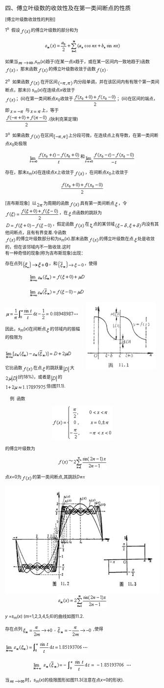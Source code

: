 <div class=Section1>
<p class=MsoNormal><span lang=ZH-CN style='font-size:14.0pt;font-family:宋体_GB2312'>四、傅立叶级数的收敛性及在第一类间断点的性质</span></p>
<p class=MsoNormal><span lang=EN-US>[</span><span lang=ZH-CN style='font-family:
宋体_GB2312'>傅立叶级数收敛性的判别</span><span lang=EN-US>]</span></p>
<p class=MsoNormal><span lang=EN-US>1<sup>o</sup>&nbsp; </span><span
lang=ZH-CN style='font-family:宋体_GB2312'>假设</span><sub><span lang=EN-US><img
width=36 height=21 src="res/17e9d95da129bdd93c34fb6cc6aaaa52_5688_files/image002.gif"
u1:shapes="_x0000_i1025" align=absmiddle></span></sub><span lang=ZH-CN
style='font-family:宋体_GB2312'>的傅立叶级数的部分和为</span></p>
<p class=MsoNormal align=center style='text-align:center'><sub><span
lang=EN-US><img width=249 height=45
src="res/17e9d95da129bdd93c34fb6cc6aaaa52_5688_files/image004.gif" u1:shapes="_x0000_i1026"></span></sub></p>
<p class=MsoNormal><span lang=ZH-CN style='font-family:宋体_GB2312'>如果当</span><sub><span
lang=EN-US><img width=51 height=15
src="res/17e9d95da129bdd93c34fb6cc6aaaa52_5688_files/image006.gif" u1:shapes="_x0000_i1027"
align=absmiddle></span></sub><span lang=EN-US>,<i>s<sub>m</sub></i>(<i>x</i>)</span><span
lang=ZH-CN style='font-family:宋体_GB2312'>趋于</span><span lang=EN-US>(</span><span
lang=ZH-CN style='font-family:宋体_GB2312'>在某一点</span><i><span lang=EN-US>x</span></i><span
lang=ZH-CN style='font-family:宋体_GB2312'>趋于，或在某一区间内一致地趋于</span><span
lang=EN-US>)</span><span lang=ZH-CN style='font-family:宋体_GB2312'>函数</span><sub><span
lang=EN-US><img width=36 height=21
src="res/17e9d95da129bdd93c34fb6cc6aaaa52_5688_files/image007.gif" u1:shapes="_x0000_i1028"
align=absmiddle></span></sub><span lang=ZH-CN style='font-family:宋体_GB2312'>，那末函数</span><sub><span
lang=EN-US><img width=36 height=21
src="res/17e9d95da129bdd93c34fb6cc6aaaa52_5688_files/image008.gif" u1:shapes="_x0000_i1029"
align=absmiddle></span></sub><span lang=ZH-CN style='font-family:宋体_GB2312'>的傅立叶级数收敛于函数</span><sub><span
lang=EN-US><img width=36 height=22
src="res/17e9d95da129bdd93c34fb6cc6aaaa52_5688_files/image009.gif" u1:shapes="_x0000_i1030"
align=absmiddle></span></sub><span lang=EN-US>.</span></p>
<p class=MsoNormal><span lang=EN-US>2<sup>o</sup>&nbsp; </span><span
lang=ZH-CN style='font-family:宋体_GB2312'>如果函数</span><sub><span lang=EN-US><img
width=36 height=21 src="res/17e9d95da129bdd93c34fb6cc6aaaa52_5688_files/image011.gif"
u1:shapes="_x0000_i1031" align=absmiddle></span></sub><span lang=ZH-CN
style='font-family:宋体_GB2312'>在开区间</span><sub><span lang=EN-US><img width=52
height=21 src="res/17e9d95da129bdd93c34fb6cc6aaaa52_5688_files/image013.gif"
u1:shapes="_x0000_i1032" align=absmiddle></span></sub><span lang=ZH-CN
style='font-family:宋体_GB2312'>内分段单调，并在该区间内有有限个第一类间断点，那末</span><span lang=EN-US>(i)
<i>s<sub>m</sub></i>(<i>x</i>)</span><span lang=ZH-CN style='font-family:宋体_GB2312'>在连续点</span><i><span
lang=EN-US>x</span></i><span lang=ZH-CN style='font-family:宋体_GB2312'>收敛于</span><span
lang=EN-US><br>
<sub><img width=36 height=21
src="res/17e9d95da129bdd93c34fb6cc6aaaa52_5688_files/image015.gif" u1:shapes="_x0000_i1033"
align=absmiddle></sub></span><span lang=ZH-CN style='font-family:宋体_GB2312'>；</span><span
lang=EN-US>(ii)</span><span lang=ZH-CN style='font-family:宋体_GB2312'>在第一类间断点</span><i><span
lang=EN-US>x</span></i><sub><span lang=EN-US>0</span></sub><span lang=ZH-CN
style='font-family:宋体_GB2312'>收敛于</span><sub><span lang=EN-US><img width=144
height=43 src="res/17e9d95da129bdd93c34fb6cc6aaaa52_5688_files/image017.gif"
u1:shapes="_x0000_i1034" align=absmiddle></span></sub><span lang=ZH-CN
style='font-family:宋体_GB2312'>；</span><span lang=EN-US>(iii)</span><span
lang=ZH-CN style='font-family:宋体_GB2312'>在区间的端点，即</span><sub><span lang=EN-US><img
width=48 height=15 src="res/17e9d95da129bdd93c34fb6cc6aaaa52_5688_files/image019.gif"
u1:shapes="_x0000_i1035" align=absmiddle></span></sub><span lang=EN-US> </span><span
lang=ZH-CN style='font-family:宋体_GB2312'>与</span><sub><span lang=EN-US><img
width=39 height=15 src="res/17e9d95da129bdd93c34fb6cc6aaaa52_5688_files/image021.gif"
u1:shapes="_x0000_i1036" align=absmiddle></span></sub><span lang=ZH-CN
style='font-family:宋体_GB2312'>上，等于</span><span lang=EN-US><br>
<sub><img width=140 height=43
src="res/17e9d95da129bdd93c34fb6cc6aaaa52_5688_files/image023.gif" u1:shapes="_x0000_i1037"
align=absmiddle></sub>.(</span><span lang=ZH-CN style='font-family:宋体_GB2312'>狄利克莱定理</span><span
lang=EN-US>)</span></p>
<p class=MsoNormal><span lang=EN-US>3<sup>o</sup>&nbsp; </span><span
lang=ZH-CN style='font-family:宋体_GB2312'>如果函数</span><sub><span lang=EN-US><img
width=36 height=21 src="res/17e9d95da129bdd93c34fb6cc6aaaa52_5688_files/image024.gif"
u1:shapes="_x0000_i1038" align=absmiddle></span></sub><span lang=ZH-CN
style='font-family:宋体_GB2312'>在区间</span><sub><span lang=EN-US><img width=49
height=21 src="res/17e9d95da129bdd93c34fb6cc6aaaa52_5688_files/image026.gif"
u1:shapes="_x0000_i1039" align=absmiddle></span></sub><span lang=ZH-CN
style='font-family:宋体_GB2312'>上分段可微，在连续点上有导数，在第一类间断点</span><i><span lang=EN-US>x</span></i><sub><span
lang=EN-US>0</span></sub><span lang=ZH-CN style='font-family:宋体_GB2312'>处极限</span></p>
<p class=MsoNormal align=center style='text-align:center'><sub><span
lang=EN-US><img width=167 height=43
src="res/17e9d95da129bdd93c34fb6cc6aaaa52_5688_files/image028.gif" u1:shapes="_x0000_i1059"
align=absmiddle></span></sub><span lang=ZH-CN style='font-family:宋体_GB2312'>和</span><sub><span
lang=EN-US><img width=165 height=43
src="res/17e9d95da129bdd93c34fb6cc6aaaa52_5688_files/image030.gif" u1:shapes="_x0000_i1060"
align=absmiddle></span></sub></p>
<p class=MsoNormal><span lang=ZH-CN style='font-family:宋体_GB2312'>存在，那末</span><i><span
lang=EN-US>s<sub>m</sub></span></i><span lang=EN-US>(<i>x</i>)</span><span
lang=ZH-CN style='font-family:宋体_GB2312'>在连续点</span><i><span lang=EN-US>x</span></i><span
lang=ZH-CN style='font-family:宋体_GB2312'>上收敛于</span><sub><span lang=EN-US><img
width=36 height=21 src="res/17e9d95da129bdd93c34fb6cc6aaaa52_5688_files/image031.gif"
u1:shapes="_x0000_i1061" align=absmiddle></span></sub><span lang=ZH-CN
style='font-family:宋体_GB2312'>，在间断点</span><i><span lang=EN-US>x</span></i><sub><span
lang=EN-US>0</span></sub><span lang=ZH-CN style='font-family:宋体_GB2312'>上收敛于</span></p>
<p class=MsoNormal align=center style='text-align:center'><sub><span
lang=EN-US><img width=144 height=43
src="res/17e9d95da129bdd93c34fb6cc6aaaa52_5688_files/image033.gif" u1:shapes="_x0000_i1062"></span></sub></p>
<p class=MsoNormal><span lang=EN-US>[</span><span lang=ZH-CN style='font-family:
宋体_GB2312'>吉布斯现象</span><span lang=EN-US>]&nbsp; </span><span lang=ZH-CN
style='font-family:宋体_GB2312'>以</span><sub><span lang=EN-US><img width=23
height=19 src="res/17e9d95da129bdd93c34fb6cc6aaaa52_5688_files/image035.gif"
u1:shapes="_x0000_i1063" align=absmiddle></span></sub><span lang=ZH-CN
style='font-family:宋体_GB2312'>为周期的函数</span><sub><span lang=EN-US><img width=36
height=21 src="res/17e9d95da129bdd93c34fb6cc6aaaa52_5688_files/image037.gif"
u1:shapes="_x0000_i1064" align=absmiddle></span></sub><span lang=ZH-CN
style='font-family:宋体_GB2312'>具有第一类间断点</span><sub><span lang=EN-US><img
width=13 height=22 src="res/17e9d95da129bdd93c34fb6cc6aaaa52_5688_files/image039.gif"
u1:shapes="_x0000_i1065" align=absmiddle></span></sub><span lang=ZH-CN
style='font-family:宋体_GB2312'>，令</span><sub><span lang=EN-US><img width=177
height=41 src="res/17e9d95da129bdd93c34fb6cc6aaaa52_5688_files/image041.gif"
u1:shapes="_x0000_i1066" align=absmiddle></span></sub><span lang=ZH-CN
style='font-family:宋体_GB2312'>，在</span><sub><span lang=EN-US><img width=13
height=21 src="res/17e9d95da129bdd93c34fb6cc6aaaa52_5688_files/image042.gif"
u1:shapes="_x0000_i1067" align=absmiddle></span></sub><span lang=ZH-CN
style='font-family:宋体_GB2312'>点函数的跳跃为</span><span lang=EN-US><br>
<sub><img width=155 height=21
src="res/17e9d95da129bdd93c34fb6cc6aaaa52_5688_files/image044.gif" u1:shapes="_x0000_i1068"
align=absmiddle></sub></span><span lang=ZH-CN style='font-family:宋体_GB2312'>，假定函数</span><sub><span
lang=EN-US><img width=36 height=21
src="res/17e9d95da129bdd93c34fb6cc6aaaa52_5688_files/image045.gif" u1:shapes="_x0000_i1069"
align=absmiddle></span></sub><span lang=ZH-CN style='font-family:宋体_GB2312'>在</span><sub><span
lang=EN-US><img width=13 height=21
src="res/17e9d95da129bdd93c34fb6cc6aaaa52_5688_files/image047.gif" u1:shapes="_x0000_i1070"
align=absmiddle></span></sub><span lang=ZH-CN style='font-family:宋体_GB2312'>点的某邻域</span><sub><span
lang=EN-US><img width=88 height=21
src="res/17e9d95da129bdd93c34fb6cc6aaaa52_5688_files/image049.gif" u1:shapes="_x0000_i1071"
align=absmiddle></span></sub><span lang=ZH-CN style='font-family:宋体_GB2312'>内没有其他间断点，且有有界变差</span><span
lang=EN-US>.</span><span lang=ZH-CN style='font-family:宋体_GB2312'>令函数</span><span
lang=EN-US><br>
<sub><img width=36 height=21
src="res/17e9d95da129bdd93c34fb6cc6aaaa52_5688_files/image050.gif" u1:shapes="_x0000_i1072"
align=absmiddle></sub></span><span lang=ZH-CN style='font-family:宋体_GB2312'>的傅立叶级数部分和为</span><i><span
lang=EN-US>s<sub>m</sub></span></i><span lang=EN-US>(<i>x</i>).</span><span
lang=ZH-CN style='font-family:宋体_GB2312'>那末函数</span><sub><span lang=EN-US><img
width=36 height=21 src="res/17e9d95da129bdd93c34fb6cc6aaaa52_5688_files/image051.gif"
u1:shapes="_x0000_i1073" align=absmiddle></span></sub><span lang=ZH-CN
style='font-family:宋体_GB2312'>的傅立叶级数在点</span><sub><span lang=EN-US><img
width=13 height=21 src="res/17e9d95da129bdd93c34fb6cc6aaaa52_5688_files/image052.gif"
u1:shapes="_x0000_i1074" align=absmiddle></span></sub><span lang=ZH-CN
style='font-family:宋体_GB2312'>处是收敛的，但在该邻域内不一致收敛</span><span lang=EN-US>.</span><span
lang=ZH-CN style='font-family:宋体_GB2312'>这时</span><span lang=EN-US><br>
</span><span lang=ZH-CN style='font-family:宋体_GB2312'>有一种奇怪的现象</span><span
lang=EN-US>(</span><span lang=ZH-CN style='font-family:宋体_GB2312'>称为吉布斯现象</span><span
lang=EN-US>)</span><span lang=ZH-CN style='font-family:宋体_GB2312'>出现：</span></p>
<p class=MsoNormal><span lang=ZH-CN style='font-family:宋体_GB2312'>存在点列</span><sub><span
lang=EN-US><img width=87 height=27
src="res/17e9d95da129bdd93c34fb6cc6aaaa52_5688_files/image054.gif" u1:shapes="_x0000_i1075"
align=absmiddle></span></sub><span lang=ZH-CN style='font-family:宋体_GB2312'>，和</span><sub><span
lang=EN-US><img width=88 height=25
src="res/17e9d95da129bdd93c34fb6cc6aaaa52_5688_files/image056.gif" u1:shapes="_x0000_i1076"
align=absmiddle></span></sub><span lang=ZH-CN style='font-family:宋体_GB2312'>，使得</span></p>
<p class=MsoNormal><span lang=EN-US>&nbsp;&nbsp;&nbsp;&nbsp;&nbsp;&nbsp;&nbsp;&nbsp;&nbsp;&nbsp;&nbsp;&nbsp;&nbsp;&nbsp;&nbsp;&nbsp;&nbsp;&nbsp;&nbsp;
<sub><img width=184 height=29
src="res/17e9d95da129bdd93c34fb6cc6aaaa52_5688_files/image058.gif" u1:shapes="_x0000_i1077"></sub></span></p>
<p class=MsoNormal><span lang=EN-US>&nbsp;&nbsp;&nbsp;&nbsp;&nbsp;&nbsp;&nbsp;&nbsp;&nbsp;&nbsp;&nbsp;&nbsp;&nbsp;&nbsp;&nbsp;&nbsp;&nbsp;&nbsp;&nbsp;
<sub><img width=181 height=32
src="res/17e9d95da129bdd93c34fb6cc6aaaa52_5688_files/image060.gif" u1:shapes="_x0000_i1078"></sub></span></p>
<p class=MsoNormal><img width=229 height=218
src="res/17e9d95da129bdd93c34fb6cc6aaaa52_5688_files/image062.jpg" align=right hspace=12
u1:shapes="_x0000_s1026"><span lang=EN-US>&nbsp;&nbsp;&nbsp;&nbsp;&nbsp;&nbsp;&nbsp;&nbsp;&nbsp;&nbsp;&nbsp;&nbsp;&nbsp;&nbsp;&nbsp;
<sub><img width=241 height=41
src="res/17e9d95da129bdd93c34fb6cc6aaaa52_5688_files/image064.gif" u1:shapes="_x0000_i1079"></sub></span></p>
<p class=MsoNormal><span lang=ZH-CN style='font-family:宋体_GB2312'>因此，</span><i><span
lang=EN-US>s<sub>m</sub></span></i><span lang=EN-US>(<i>x</i>)</span><span
lang=ZH-CN style='font-family:宋体_GB2312'>在间断点</span><sub><span lang=EN-US><img
width=13 height=21 src="res/17e9d95da129bdd93c34fb6cc6aaaa52_5688_files/image065.gif"
u1:shapes="_x0000_i1080" align=absmiddle></span></sub><span lang=ZH-CN
style='font-family:宋体_GB2312'>的邻域内的振幅的极限为</span><span lang=EN-US>&nbsp;&nbsp; </span></p>
<p class=MsoNormal><span lang=EN-US>&nbsp;&nbsp;&nbsp;&nbsp;&nbsp;&nbsp;&nbsp;&nbsp;&nbsp;
<sub><img width=219 height=32
src="res/17e9d95da129bdd93c34fb6cc6aaaa52_5688_files/image067.gif" u1:shapes="_x0000_i1081"></sub></span></p>
<p class=MsoNormal><span lang=ZH-CN style='font-family:宋体_GB2312'>它比函数</span><sub><span
lang=EN-US><img width=36 height=21
src="res/17e9d95da129bdd93c34fb6cc6aaaa52_5688_files/image068.gif" u1:shapes="_x0000_i1082"
align=absmiddle></span></sub><span lang=ZH-CN style='font-family:宋体_GB2312'>在点</span><sub><span
lang=EN-US><img width=13 height=21
src="res/17e9d95da129bdd93c34fb6cc6aaaa52_5688_files/image069.gif" u1:shapes="_x0000_i1083"
align=absmiddle></span></sub><span lang=ZH-CN style='font-family:宋体_GB2312'>的跳跃量</span><sub><span
lang=EN-US><img width=23 height=27
src="res/17e9d95da129bdd93c34fb6cc6aaaa52_5688_files/image071.gif" u1:shapes="_x0000_i1084"
align=absmiddle></span></sub><span lang=ZH-CN style='font-family:宋体_GB2312'>大</span><sub><span
lang=EN-US><img width=41 height=27
src="res/17e9d95da129bdd93c34fb6cc6aaaa52_5688_files/image073.gif" u1:shapes="_x0000_i1085"
align=absmiddle></span></sub><span lang=EN-US>(</span><span lang=ZH-CN
style='font-family:宋体_GB2312'>约</span><span lang=EN-US>18%)</span><span
lang=ZH-CN style='font-family:宋体_GB2312'>，或者是</span><sub><span lang=EN-US><img
width=23 height=27 src="res/17e9d95da129bdd93c34fb6cc6aaaa52_5688_files/image075.gif"
u1:shapes="_x0000_i1086" align=absmiddle></span></sub><span lang=ZH-CN
style='font-family:宋体_GB2312'>的</span><span lang=EN-US><br>
<sub><img width=135 height=21
src="res/17e9d95da129bdd93c34fb6cc6aaaa52_5688_files/image077.gif" u1:shapes="_x0000_i1087"
align=absmiddle></sub></span><span lang=ZH-CN style='font-family:宋体_GB2312'>倍</span><span
lang=EN-US>(</span><span lang=ZH-CN style='font-family:宋体_GB2312'>图</span><span
lang=EN-US>11.1).</span></p>
<p class=MsoNormal><span lang=EN-US>&nbsp;&nbsp;&nbsp; </span><span lang=ZH-CN
style='font-family:宋体_GB2312'>例</span><span lang=EN-US>&nbsp; </span><span
lang=ZH-CN style='font-family:宋体_GB2312'>函数</span><span lang=ZH-CN> </span></p>
<p class=MsoNormal align=center style='text-align:center'><sub><span
lang=EN-US><img width=196 height=112
src="res/17e9d95da129bdd93c34fb6cc6aaaa52_5688_files/image079.gif" u1:shapes="_x0000_i1088"></span></sub></p>
<p class=MsoNormal><span lang=ZH-CN style='font-family:宋体_GB2312'>的傅立叶级数为</span></p>
<p class=MsoNormal align=center style='text-align:center'><sub><span
lang=EN-US><img width=36 height=21
src="res/17e9d95da129bdd93c34fb6cc6aaaa52_5688_files/image080.gif" u1:shapes="_x0000_i1089"
align=absmiddle></span></sub><span lang=ZH-CN style='font-family:宋体_GB2312'>～</span><sub><span
lang=EN-US><img width=111 height=45
src="res/17e9d95da129bdd93c34fb6cc6aaaa52_5688_files/image082.gif" u1:shapes="_x0000_i1090"
align=absmiddle></span></sub></p>
<p class=MsoNormal><span lang=ZH-CN style='font-family:宋体_GB2312'>点</span><i><span
lang=EN-US>x=</span></i><span lang=EN-US>0</span><span lang=ZH-CN
style='font-family:宋体_GB2312'>为</span><sub><span lang=EN-US><img width=36
height=21 src="res/17e9d95da129bdd93c34fb6cc6aaaa52_5688_files/image083.gif"
u1:shapes="_x0000_i1091" align=absmiddle></span></sub><span lang=ZH-CN
style='font-family:宋体_GB2312'>的第一类间断点</span><span lang=EN-US>,</span><span
lang=ZH-CN style='font-family:宋体_GB2312'>其跳跃</span><i><span lang=EN-US>D<b>=</b></span></i><i><span
lang=ZH-CN style='font-family:宋体_GB2312'>π</span></i></p>
<p class=MsoNormal align=center style='text-align:center'><span lang=EN-US><img
width=631 height=350 src="res/17e9d95da129bdd93c34fb6cc6aaaa52_5688_files/image085.jpg"
u1:shapes="_x0000_s1027"><br>
<sub><img width=163 height=45
src="res/17e9d95da129bdd93c34fb6cc6aaaa52_5688_files/image087.gif" u1:shapes="_x0000_i1092"></sub></span></p>
<p class=MsoNormal><i><span lang=EN-US>y </span></i><span lang=EN-US>=<i>s<sub>m</sub></i>(<i>x</i>)
(<i>m</i>=1,2,3,4,5,6)</span><span lang=ZH-CN style='font-family:宋体_GB2312'>的曲线如图</span><span
lang=EN-US>11.2.</span></p>
<p class=MsoNormal><span lang=ZH-CN style='font-family:宋体_GB2312'>存在点列</span><sub><span
lang=EN-US><img width=101 height=41
src="res/17e9d95da129bdd93c34fb6cc6aaaa52_5688_files/image089.gif" u1:shapes="_x0000_i1093"
align=absmiddle></span></sub><span lang=EN-US> , <sub><img width=115 height=41
src="res/17e9d95da129bdd93c34fb6cc6aaaa52_5688_files/image091.gif" u1:shapes="_x0000_i1094"
align=absmiddle></sub>&nbsp;,</span><span lang=ZH-CN style='font-family:宋体_GB2312'>使得</span></p>
<p class=MsoNormal><sub><span lang=EN-US><img width=272 height=41
src="res/17e9d95da129bdd93c34fb6cc6aaaa52_5688_files/image093.gif" u1:shapes="_x0000_i1095"></span></sub></p>
<p class=MsoNormal align=center style='text-align:center'><sub><span
lang=EN-US><img width=324 height=41
src="res/17e9d95da129bdd93c34fb6cc6aaaa52_5688_files/image095.gif" u1:shapes="_x0000_i1096"></span></sub></p>
<p class=MsoNormal><span lang=ZH-CN style='font-family:宋体_GB2312'>当</span><sub><span
lang=EN-US><img width=51 height=15
src="res/17e9d95da129bdd93c34fb6cc6aaaa52_5688_files/image097.gif" u1:shapes="_x0000_i1097"
align=absmiddle></span></sub><span lang=ZH-CN style='font-family:宋体_GB2312'>时，</span><i><span
lang=EN-US>s<sub>m</sub></span></i><span lang=EN-US>(<i>x</i>)</span><span
lang=ZH-CN style='font-family:宋体_GB2312'>的极限图形如图</span><span lang=EN-US>11.3(</span><span
lang=ZH-CN style='font-family:宋体_GB2312'>注意在点</span><i><span lang=EN-US>x</span></i><span
lang=EN-US>=0</span><span lang=ZH-CN style='font-family:宋体_GB2312'>的形状</span><span
lang=EN-US>).</span></p>
</div>